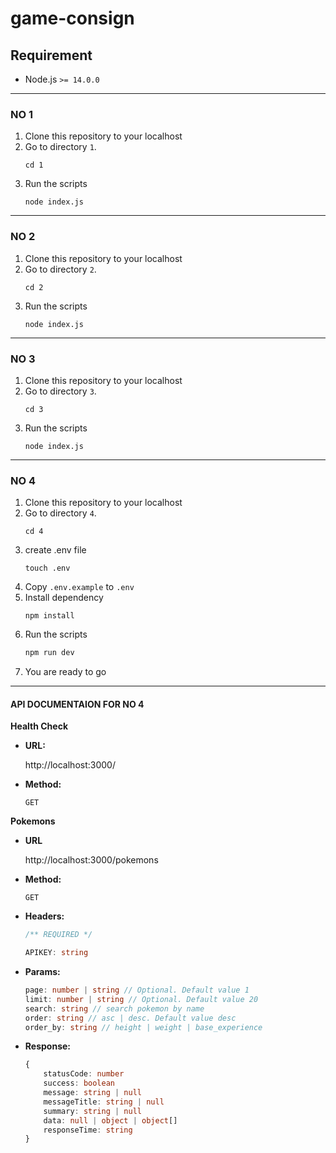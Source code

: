 # game-consign

## Requirement
- Node.js `>= 14.0.0`
----
### NO 1
1. Clone this repository to your localhost
2. Go to directory `1`.
    ```
    cd 1
    ```
3. Run the scripts
    ```
    node index.js
    ```
----
### NO 2
1. Clone this repository to your localhost
2. Go to directory `2`.
    ```
    cd 2
    ```
3. Run the scripts
    ```
    node index.js
    ```
----
### NO 3
1. Clone this repository to your localhost
2. Go to directory `3`.
    ```
    cd 3
    ```
3. Run the scripts
    ```
    node index.js
    ```
----
### NO 4
1. Clone this repository to your localhost
2. Go to directory `4`.
    ```
    cd 4
    ```
3. create .env file
    ```
    touch .env
    ```
4. Copy `.env.example` to `.env`
5. Install dependency
    ```
    npm install
    ```
6. Run the scripts
   ```bash
   npm run dev
   ```
7. You are ready to go

----

#### API DOCUMENTAION FOR NO 4
**Health Check**

* **URL:**

    http://localhost:3000/
* **Method:**

    `GET`


**Pokemons**
* **URL** 

    http://localhost:3000/pokemons
* **Method:**

    `GET`

* **Headers:**

    ```typescript
    /** REQUIRED */

    APIKEY: string
    ```

* **Params:**

    ```typescript
    page: number | string // Optional. Default value 1
    limit: number | string // Optional. Default value 20
    search: string // search pokemon by name
    order: string // asc | desc. Default value desc
    order_by: string // height | weight | base_experience
    ```

* **Response:**

    ```typescript
    {
        statusCode: number
        success: boolean
        message: string | null
        messageTitle: string | null
        summary: string | null
        data: null | object | object[]
        responseTime: string
    }
    ```
